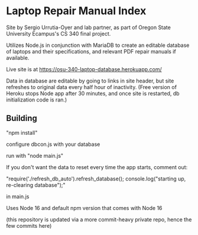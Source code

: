# Laptop Repair Manual Index

Site by Sergio Urrutia-Oyer and lab partner, as part of Oregon State University Ecampus's CS 340 final project.

Utilizes Node.js in conjunction with MariaDB to create an editable database of laptops and their specifications, and relevant PDF repair manuals if available.

Live site is at https://osu-340-laptop-database.herokuapp.com/

Data in database are editable by going to links in site header, but site refreshes to original data every half hour of inactivity. (Free version of Heroku stops Node app after 30 minutes, and once site is restarted, db initialization code is ran.)

## Building

"npm install"

configure dbcon.js with your database

run with 
"node main.js"

If you don't want the data to reset every time the app starts, comment out:

"require('./refresh_db_auto').refresh_database();
console.log("starting up, re-clearing database");"

in main.js



Uses Node 16 and default npm version that comes with Node 16

(this repository is updated via a more commit-heavy private repo, hence the few commits here)
